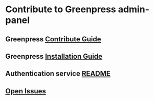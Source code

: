 # Contribute to Greenpress admin-panel

## Greenpress [Contribute Guide](https://docs.greenpress.info/guide/contribute/getting-started.html)

## Greenpress [Installation Guide](https://docs.greenpress.info/guide/getting-started.html)

## Authentication service [README](./README.md)

## [Open Issues](https://github.com/greenpress/admin-panel/issues)
